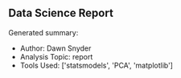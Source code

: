 ## Data Science Report

Generated summary:

- Author: Dawn Snyder
- Analysis Topic: report
- Tools Used: ['statsmodels', 'PCA', 'matplotlib']
